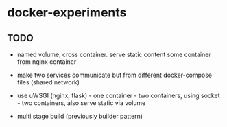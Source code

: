 # docker-experiments

## TODO

* named volume, cross container.
  serve static content some container from nginx container

* make two services communicate but
  from different docker-compose files
  (shared network)

* use uWSGI (nginx, flask)
        - one container
        - two containers, using socket
        - two containers, also serve static via volume

* multi stage build (previously builder pattern)
